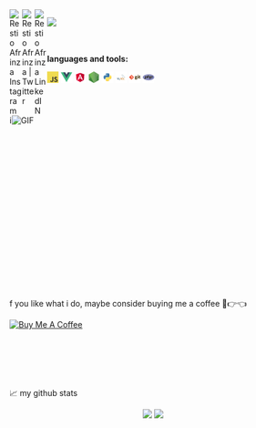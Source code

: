 <a href="https://www.instagram.com/restio.afrinza/">
  <img align="left" alt="Restio Afrinza Instagram" width="22px" src="https://raw.githubusercontent.com/hussainweb/hussainweb/main/icons/instagram.png" />
</a>
<a href="https://twitter.com/res_tio_afrinza">
  <img align="left" alt="Restio Afrinza | Twitter" width="22px" src="https://raw.githubusercontent.com/peterthehan/peterthehan/master/assets/twitter.svg" />
</a>
<a href="https://id.linkedin.com/in/restio-afrinza-973a3a14b">
  <img align="left" alt="Restio Afrinza LinkedIN" width="22px" src="https://raw.githubusercontent.com/peterthehan/peterthehan/master/assets/linkedin.svg" />
</a>

![](https://visitor-badge.glitch.me/badge?page_id=restioafrinza)

<br />
 <img align="right" alt="GIF" src="https://github.com/abhisheknaiidu/abhisheknaiidu/blob/master/code.gif?raw=true" width="500" height="320" />

**languages and tools:**  

<code><img height="20" src="https://raw.githubusercontent.com/github/explore/80688e429a7d4ef2fca1e82350fe8e3517d3494d/topics/javascript/javascript.png"></code>
<code><img height="20" src="https://raw.githubusercontent.com/github/explore/80688e429a7d4ef2fca1e82350fe8e3517d3494d/topics/vue/vue.png"></code>
<code><img height="20" src="https://raw.githubusercontent.com/github/explore/80688e429a7d4ef2fca1e82350fe8e3517d3494d/topics/angular/angular.png"></code>
<code><img height="20" src="https://raw.githubusercontent.com/github/explore/80688e429a7d4ef2fca1e82350fe8e3517d3494d/topics/nodejs/nodejs.png"></code>
<code><img height="20" src="https://raw.githubusercontent.com/github/explore/80688e429a7d4ef2fca1e82350fe8e3517d3494d/topics/python/python.png"></code>
<code><img height="20" src="https://raw.githubusercontent.com/github/explore/80688e429a7d4ef2fca1e82350fe8e3517d3494d/topics/mysql/mysql.png"></code>
<code><img height="20" src="https://raw.githubusercontent.com/github/explore/80688e429a7d4ef2fca1e82350fe8e3517d3494d/topics/git/git.png"></code>
<code><img height="20" src="https://raw.githubusercontent.com/github/explore/80688e429a7d4ef2fca1e82350fe8e3517d3494d/topics/php/php.png"></code>

<br>
<br>
if you like what i do, maybe consider buying me a coffee 🥺👉👈

<a href="https://www.buymeacoffee.com/restio" target="_blank"><img src="https://cdn.buymeacoffee.com/buttons/v2/default-red.png" alt="Buy Me A Coffee" width="150" ></a>
<br>
<br>
<br>
<br>
<br>
<br>
<br>
📈 my github stats

<p align="center"> 
<img src="https://github-readme-stats.vercel.app/api?username=abhisheknaiidu&show_icons=true&theme=gotham" width="400"/>
<img src = "https://github-readme-streak-stats.herokuapp.com?user=pr2tik1&theme=dark&hide_border=true" width="400">





